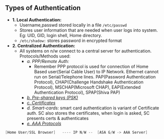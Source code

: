 ## Types of Authentication
- **1. Local Authentication:** 
  - Username,passwd stored locally in a file `/etc/passwd`
  - Stores user information that are needed when user logs into system. Eg: UID, GID, login shell, Home directory.    
  - `/etc/shadow:` stores password in encrypted format
- **2. Centralized Authentication:**  
  - All systems on n/w connect to a central server for authentication. Protocols/Methods used:
    - *a. PPP/Remote Auth:* 
      - Remember PPP protocol is used for connection of Home Based user(Serial Cable User) to IP Network.  Ethernet cannot run on Serial/Telephone lines.    PAP(Password Authentication Protocol), CHAP(Challenge Handshake Authentication Protocol), MSCHAP(Microsoft CHAP), EAP(Extended Authentication Protocol), SPAP(Shiva PAP)
    - *[b. Pre-shared keys (PSK)](Pre_Shared_Key)*
    - _[c. Certificates](/Networking/OSI-Layers/Layer-7/Protocols/Encryption_Authentication/Certificates)_
    - *d. Smart-cards:* smart card authentication is variant of Certificate auth. SC also stores the certificates, when login is asked, SC presents certs & authenticates 
    - *[e. AAA Protocols](AAA_Protocols)*
```c
[Home User/SSL Browser]   ---- IP N/W --  [ASA G/W -> AAA Server]
```
